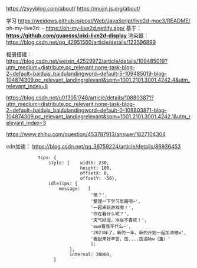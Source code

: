 https://zsyyblog.com/about/
https://mujin.js.org/about/


学习
https://weidows.github.io/post/Web/JavaScript/live2d-moc3/README/
oh-my-live2d:
    - https://oh-my-live2d.netlify.app/   基于：**https://github.com/guansss/pixi-live2d-display**
渲染器：
https://blog.csdn.net/qq_42951560/article/details/123596899


相册搭建：
https://blog.csdn.net/weixin_42529972/article/details/109485019?utm_medium=distribute.pc_relevant.none-task-blog-2~default~baidujs_baidulandingword~default-5-109485019-blog-104874309.pc_relevant_landingrelevant&spm=1001.2101.3001.4242.4&utm_relevant_index=8

https://blog.csdn.net/u013051748/article/details/108803871?utm_medium=distribute.pc_relevant.none-task-blog-2~default~baidujs_baidulandingword~default-0-108803871-blog-104874309.pc_relevant_landingrelevant&spm=1001.2101.3001.4242.1&utm_relevant_index=3

https://www.zhihu.com/question/453787913/answer/1827104304

cdn加速：
https://blog.csdn.net/qq_36759224/article/details/86936453

``` ejs
            tips: {
                style: {    width: 230,
                            height: 100,
                            offsetX: 0,
                            offsetY: -50},
                idleTips: {
                    message:   [
                                '嗷？',
                                '整理一下学习思路吧~',
                                '一起来玩游戏嗷！',
                                '你在看什么呢？',
                                '天气好湿，冷焱不喜欢！',
                                'owo看我干什么~',
                                '2023年了，新的一年，新的开始一起加油嗷w',
                                '看起来好辛苦，加....加油呐w（羞）'
                                ];
                        },
                        interval: 20000,
                  }  
```